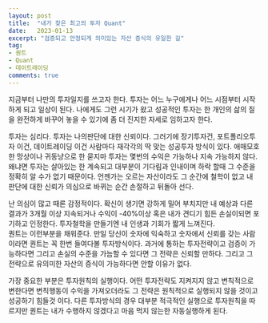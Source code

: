 ```yaml
---
layout: post
title:  "내가 찾은 최고의 투자 Quant"
date:   2023-01-13
excerpt: "검증되고 안정되게 의미있는 자산 증식의 유일한 길"
tag:
- 퀀트 
- Quant
- 데이트레이딩
comments: true
---
```


지금부터 나만의 투자일지를 쓰고자 한다.
투자는 어느 누구에게나 어느 시점부터 시작하게 되고 일상이 된다.
나에게도 그런 시기가 왔고 성공적인 투자는 한 개인의 삶의 질을 완전하게 바꾸어 놓을 수 있기에
좀 더 진지한 자세로 임하고자 한다.

투자는 심리다.
투자는 나의판단에 대한 신뢰이다.
그러기에 장기투자건, 포트폴리오투자 이건, 데이트레이딩 이건 사람마다 재각각의 딱 맞는 성공투자 방식이 있다.
애매모호한 망상이나 귀동냥으로 한 묻지마 투자는 몇번의 수익은 가능하나 지속 가능하지 않다. 
왜냐면 투자는 살아있는 한 계속되고 대부분이 기다림과 인내이며 하락 할때 그 수준을 정확히 알 수가 없기 때문이다.
언젠가는 오르는 자산이라도 그 순간에 철학이 없고 내 판단에 대한 신뢰가 의심으로 바뀌는 순간 손절하고 뒤돌아 선다.

난 의심이 많고 때론 감정적이다. 
확신이 생기면 강하게 밀어 부치지만 내 예상과 다른 결과가 3개월 이상 지속되거나 수익이 -40%이상 혹은 내가 견디기 힘든 손실이되면
포기하고 인정한다. 투자철학을 만들기엔 내 인생과 기회가 짧게 느껴진다.  
퀀트는 이런부분을 채워준다.
만일 당신이 숫자에 익숙하고 숫자에서 신뢰를 갖는 사람이라면 퀀트는 꼭 한번 들여다볼 투자방식이다.
과거에 통하는 투자전략이고 검증이 가능하다면 그리고 손실의 수준을 가늠할 수 있다면 그 전략은 신뢰할 만하다.
그리고 그 전략으로 유의미한 자산의 증식이 가능하다면 안할 이유가 없다.

가장 중요한 부분은 투자원칙의 실행이다. 
어떤 투자전략도 지켜지지 않고 변칙적으로 변한다면 변칙행동이 수익을 가져오더라도
그 전략은 원칙적으로 실행되지 않을 것이고 성공하기 힘들것 이다.
다른 투자방식의 경우 대부분 적극적인 실행으로 투자원칙을 따르지만
퀀트는 내가 수행하지 않겠다고 마음 먹지 않는한 자동실행하게 된다.




